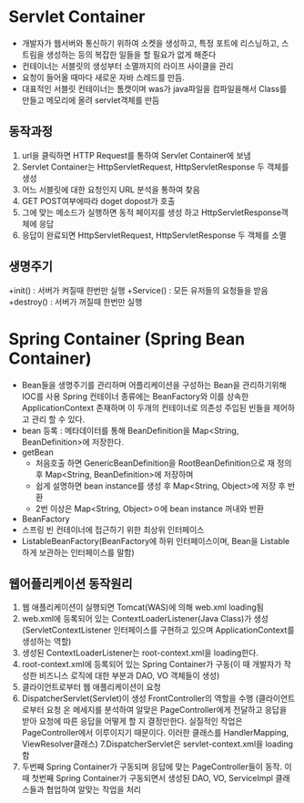 # Servlet Container
+ 개발자가 웹서버와 통신하기 위하여 소켓을 생성하고, 특정 포트에 리스닝하고, 스트림을 생성하는 등의 복잡한 일들을 할 필요가 없게 해준다
+ 컨테이너는 서블릿의 생성부터 소멸까지의 라이프 사이클을 관리
+ 요청이 들어올 때마다 새로운 자바 스레드를 만듬.
+ 대표적인 서블릿 컨테이너는 톰캣이며 was가 java파일을 컴파일을해서 Class를 만들고 메모리에 올려 servlet객체를 만듬

## 동작과정
1. url을 클릭하면 HTTP Request를 통하여 Servlet Container에 보냄
2. Servlet Container는 HttpServletRequest, HttpServletResponse 두 객체를 생성
3. 어느 서블릿에 대한 요청인지 URL 분석을 통하여 찾음
4. GET POST여부에따라 doget dopost가 호출
5. 그에 맞는 메소드가 실행하면 동적 페이지를 생성 하고 HttpServletResponse객체에 응답
6. 응답이 완료되면 HttpServletRequest, HttpServletResponse 두 객체를 소멸

## 생명주기
+init() : 서버가 켜질때 한번만 실행
+Service() : 모든 유저들의 요청들을 받음
+destroy() : 서버가 꺼질때 한번만 실행

# Spring Container (Spring Bean Container)
 + Bean들을 생명주기를 관리하며 어플리케이션을 구성하는 Bean을 관리하기위해 IOC를 사용 Spring 컨테이너 종류에는 
 BeanFactory와 이를 상속한 ApplicationContext 존재하며 이 두개의 컨테이너로 의존성 주입된 빈들을 제어하고 관리 할 수 있다.
 + bean 등록 : 메타데이터를 통해 BeanDefinition을 Map<String, BeanDefinition>에 저장한다.
  + getBean 
    + 처음호출 하면 GenericBeanDefinition을 RootBeanDefinition으로 재 정의후 Map<String, BeanDefinition>에 저장하며
    + 쉽게 설명하면 bean instance를 생성 후 Map<String, Object>에 저장 후 반환
    + 2번 이상은 Map<String, Object>ㅇ에 bean instance 꺼내와 반환
 + BeanFactory
  + 스프링 빈 컨테이너에 접근하기 위한 최상위 인터페이스
 + ListableBeanFactory(BeanFactory에 하위 인터페이스이며, Bean을 Listable하게 보관하는 인터페이스를 말함)
 
 ## 웹어플리케이션 동작원리
 1. 웹 애플리케이션이 실행되면 Tomcat(WAS)에 의해 web.xml loading됨
 2. web.xml에 등록되어 있는 ContextLoaderListener(Java Class)가 생성 
 (ServletContextListener 인터페이스를 구현하고 있으며 ApplicationContext를 생성하는 역할)
 3. 생성된 ContextLoaderListener는 root-context.xml을 loading한다.
 4. root-context.xml에 등록되어 있는 Spring Container가 구동(이 때 개발자가 작성한 비즈니스 로직에 대한 부분과 DAO, VO 객체들이 생성)
 5. 클라이언트로부터 웹 애플리케이션이 요청
 6. DispatcherServlet(Servlet)이 생성 FrontController의 역할을 수행
 (클라이언트로부터 요청 온 메세지를 분석하여 알맞은 PageController에게 전달하고 응답을 받아 요청에 따른 응답을 어떻게 할 지 결정만한다.
 실질적인 작업은 PageController에서 이루이지기 때문이다. 이러한 클래스를 HandlerMapping, ViewResolver클래스)
 7.DispatcherServlet은 servlet-context.xml을 loading 함
 8. 두번째 Spring Container가 구동되며 응답에 맞는 PageController들이 동작. 
 이 때 첫번째 Spring Container가 구동되면서 생성된 DAO, VO, ServiceImpl 클래스들과 협업하여 알맞는 작업을 처리
 
